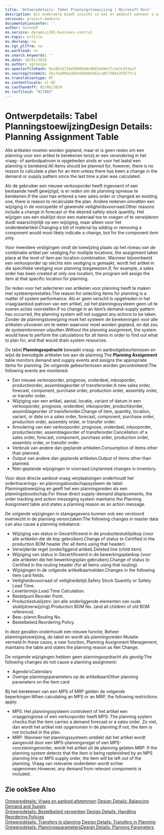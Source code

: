 ```yaml
---
title: 'Ontwerpdetails: Tabel Planningstoewijzing | Microsoft Docs'
description: Dit onderwerp biedt inzicht in wat er gebeurt wanneer u wijzigt hoe u plant voor een artikel.
services: project-madeira
documentationcenter: ''
author: SorenGP
ms.service: dynamics365-business-central
ms.topic: article
ms.devlang: na
ms.tgt_pltfrm: na
ms.workload: na
ms.search.keywords: ''
ms.date: 10/01/2018
ms.author: sgroespe
ms.openlocfilehash: 9a1661d71bd28009a0c0b83a50e27cae3c833ea7
ms.sourcegitcommit: 1bcfaa99ea302e6b84b8361ca02730b135557fc1
ms.translationtype: HT
ms.contentlocale: nl-BE
ms.lasthandoff: 03/08/2019
ms.locfileid: "817002"
---
```

# <a name="design-details-planning-assignment-table"></a><span data-ttu-id="0ad63-103">Ontwerpdetails: Tabel Planningstoewijzing</span><span class="sxs-lookup"><span data-stu-id="0ad63-103">Design Details: Planning Assignment Table</span></span>
<span data-ttu-id="0ad63-104">Alle artikelen moeten worden gepland, maar er is geen reden om een planning voor een artikel te berekenen tenzij er een verandering in het vraag- of aanbodpatroon is opgetreden sinds er voor het laatst een planning is berekend.</span><span class="sxs-lookup"><span data-stu-id="0ad63-104">All items should be planned for, however, there is no reason to calculate a plan for an item unless there has been a change in the demand or supply pattern since the last time a plan was calculated.</span></span>  

<span data-ttu-id="0ad63-105">Als de gebruiker een nieuwe verkooporder heeft ingevoerd of een bestaande heeft gewijzigd, is er reden om de planning opnieuw te berekenen.</span><span class="sxs-lookup"><span data-stu-id="0ad63-105">If the user has entered a new sales order or changed an existing one, there is reason to recalculate the plan.</span></span> <span data-ttu-id="0ad63-106">Andere redenen omvatten een wijziging in de voorspelde of gewenste veiligheidsvoorraad.</span><span class="sxs-lookup"><span data-stu-id="0ad63-106">Other reasons include a change in forecast or the desired safety stock quantity.</span></span> <span data-ttu-id="0ad63-107">Het wijzigen van een stuklijst door een materiaal toe te voegen of te verwijderen duidt waarschijnlijk op een wijziging, maar alleen voor het onderdeelartikel.</span><span class="sxs-lookup"><span data-stu-id="0ad63-107">Changing a bill of material by adding or removing a component would most likely indicate a change, but for the component item only.</span></span>  

<span data-ttu-id="0ad63-108">Voor meerdere vestigingen vindt de toewijzing plaats op het niveau van de combinatie artikel per vestiging.</span><span class="sxs-lookup"><span data-stu-id="0ad63-108">For multiple locations, the assignment takes place at the level of item per location combination.</span></span> <span data-ttu-id="0ad63-109">Wanneer bijvoorbeeld een verkooporder op slechts één vestiging is gemaakt, wordt het artikel in die specifieke vestiging voor planning toegewezen.</span><span class="sxs-lookup"><span data-stu-id="0ad63-109">If, for example, a sales order has been created at only one location, the program will assign the item at that specific location for planning.</span></span>  

<span data-ttu-id="0ad63-110">De reden voor het selecteren van artikelen voor planning heeft te maken met systeemprestaties.</span><span class="sxs-lookup"><span data-stu-id="0ad63-110">The reason for selecting items for planning is a matter of system performance.</span></span> <span data-ttu-id="0ad63-111">Als er geen verschil is opgetreden in het vraag/aanbod-patroon van een artikel, zal het planningssysteem geen uit te voeren acties voorstellen.</span><span class="sxs-lookup"><span data-stu-id="0ad63-111">If no change in an item’s demand-supply pattern has occurred, the planning system will not suggest any actions to be taken.</span></span> <span data-ttu-id="0ad63-112">Zonder de planningstoewijzing moet het systeem de berekeningen voor alle artikelen uitvoeren om te weten waarvoor moet worden gepland, en dat zou de systeembronnen uitputten.</span><span class="sxs-lookup"><span data-stu-id="0ad63-112">Without the planning assignment, the system would have to perform the calculations for all items in order to find out what to plan for, and that would drain system resources.</span></span>  

<span data-ttu-id="0ad63-113">De tabel **Planningsopdracht** bewaakt vraag- en aanbodgebeurtenissen en wijst de benodigde artikelen toe aan de planning.</span><span class="sxs-lookup"><span data-stu-id="0ad63-113">The **Planning Assignment** table monitors demand and supply events and assigns the appropriate items for planning.</span></span> <span data-ttu-id="0ad63-114">De volgende gebeurtenissen worden gecontroleerd:</span><span class="sxs-lookup"><span data-stu-id="0ad63-114">The following events are monitored:</span></span>  

* <span data-ttu-id="0ad63-115">Een nieuwe verkooporder, prognose, onderdeel, inkooporder, productieorder, assemblageorder of transferorder.</span><span class="sxs-lookup"><span data-stu-id="0ad63-115">A new sales order, forecast, component, purchase order, production order, assembly order, or transfer order.</span></span>  
* <span data-ttu-id="0ad63-116">Wijziging van een artikel, aantal, locatie, variant of datum in een verkooporder, prognose, onderdeel, inkooporder, productieorder, assemblageorder of transferorder.</span><span class="sxs-lookup"><span data-stu-id="0ad63-116">Change of item, quantity, location, variant, or date on a sales order, forecast, component, purchase order, production order, assembly order, or transfer order.</span></span>  
* <span data-ttu-id="0ad63-117">Annulering van een verkooporder, prognose, onderdeel, inkooporder, productieorder, assemblageorder of transferorder.</span><span class="sxs-lookup"><span data-stu-id="0ad63-117">Cancellation of a sales order, forecast, component, purchase order, production order, assembly order, or transfer order.</span></span>  
* <span data-ttu-id="0ad63-118">Verbruik van andere dan geplande artikelen.</span><span class="sxs-lookup"><span data-stu-id="0ad63-118">Consumption of items other than planned.</span></span>  
* <span data-ttu-id="0ad63-119">Output van andere dan geplande artikelen.</span><span class="sxs-lookup"><span data-stu-id="0ad63-119">Output of items other than planned.</span></span>  
* <span data-ttu-id="0ad63-120">Niet-geplande wijzigingen in voorraad.</span><span class="sxs-lookup"><span data-stu-id="0ad63-120">Unplanned changes in inventory.</span></span>  

<span data-ttu-id="0ad63-121">Voor deze directe aanbod-vraag verplaatsingen onderhoudt het ordertracerings- en planningsboodschapsysteem de tabel Planningstoewijzing en geeft het een planningsreden als een planningsboodschap.</span><span class="sxs-lookup"><span data-stu-id="0ad63-121">For these direct supply-demand displacements, the order tracking and action messaging system maintains the Planning Assignment table and states a planning reason as an action message.</span></span>  

<span data-ttu-id="0ad63-122">De volgende wijzigingen in stamgegevens kunnen ook een verstoord evenwicht in de planning veroorzaken:</span><span class="sxs-lookup"><span data-stu-id="0ad63-122">The following changes in master data can also cause a planning imbalance:</span></span>  

* <span data-ttu-id="0ad63-123">Wijziging van status in Gecertificeerd in de productiestuklijstkop (voor alle artikelen die de kop gebruiken).</span><span class="sxs-lookup"><span data-stu-id="0ad63-123">Change of status to Certified in the production BOM header (for all items using that header).</span></span>  
* <span data-ttu-id="0ad63-124">Verwijderde regel (onderliggend artikel).</span><span class="sxs-lookup"><span data-stu-id="0ad63-124">Deleted line (child item).</span></span>  
* <span data-ttu-id="0ad63-125">Wijziging van status in Gecertificeerd in de bewerkingsplankop (voor alle artikelen die het bewerkingsplan gebruiken).</span><span class="sxs-lookup"><span data-stu-id="0ad63-125">Change of status to Certified in the routing header (for all items using that routing).</span></span>  
* <span data-ttu-id="0ad63-126">Wijzigingen in de volgende artikelkaartvelden.</span><span class="sxs-lookup"><span data-stu-id="0ad63-126">Changes in the following item card fields.</span></span>  
* <span data-ttu-id="0ad63-127">Veiligheidsvoorraad of veiligheidstijd.</span><span class="sxs-lookup"><span data-stu-id="0ad63-127">Safety Stock Quantity or Safety Lead Time.</span></span>  
* <span data-ttu-id="0ad63-128">Levertermijn.</span><span class="sxs-lookup"><span data-stu-id="0ad63-128">Lead Time Calculation.</span></span>  
* <span data-ttu-id="0ad63-129">Bestelpunt.</span><span class="sxs-lookup"><span data-stu-id="0ad63-129">Reorder Point.</span></span>  
* <span data-ttu-id="0ad63-130">Productiestuklijstnr. (en alle onderliggende elementen van oude stuklijstverwijzing).</span><span class="sxs-lookup"><span data-stu-id="0ad63-130">Production BOM No. (and all children of old BOM reference).</span></span>  
* <span data-ttu-id="0ad63-131">Bew.-plannr.</span><span class="sxs-lookup"><span data-stu-id="0ad63-131">Routing No.</span></span>  
* <span data-ttu-id="0ad63-132">Bestelbeleid.</span><span class="sxs-lookup"><span data-stu-id="0ad63-132">Reordering Policy.</span></span>  

<span data-ttu-id="0ad63-133">In deze gevallen onderhoudt een nieuwe functie, Beheer planningstoewijzing, de tabel en wordt als planningsreden Mutatie vermeld.</span><span class="sxs-lookup"><span data-stu-id="0ad63-133">In these cases, a new function, Planning Assignment Management, maintains the table and states the planning reason as Net Change.</span></span>  

<span data-ttu-id="0ad63-134">De volgende wijzigingen hebben geen planningsopdracht als gevolg:</span><span class="sxs-lookup"><span data-stu-id="0ad63-134">The following changes do not cause a planning assignment:</span></span>  

* <span data-ttu-id="0ad63-135">Agenda's</span><span class="sxs-lookup"><span data-stu-id="0ad63-135">Calendars</span></span>  
* <span data-ttu-id="0ad63-136">Overige planningsparameters op de artikelkaart</span><span class="sxs-lookup"><span data-stu-id="0ad63-136">Other planning parameters on the item card</span></span>  

<span data-ttu-id="0ad63-137">Bij het berekenen van een MPS of MRP gelden de volgende beperkingen:</span><span class="sxs-lookup"><span data-stu-id="0ad63-137">When calculating an MPS or an MRP, the following restrictions apply:</span></span>  

* <span data-ttu-id="0ad63-138">MPS: Het planningssysteem controleert of het artikel een vraagprognose of een verkooporder heeft.</span><span class="sxs-lookup"><span data-stu-id="0ad63-138">MPS: The planning system checks that the item carries a demand forecast or a sales order.</span></span> <span data-ttu-id="0ad63-139">Zo niet, dan wordt het artikel niet opgenomen in de planning.</span><span class="sxs-lookup"><span data-stu-id="0ad63-139">If not, the item is not included in the plan.</span></span>  
* <span data-ttu-id="0ad63-140">MRP: Wanneer het planningssysteem ontdekt dat het artikel wordt aangevuld door een MPS-planningsregel of een MPS-voorzieningenorder, wordt het artikel uit de planning gelaten.</span><span class="sxs-lookup"><span data-stu-id="0ad63-140">MRP: If the planning system detects that the item is being replenished by an MPS planning line or MPS supply order, the item will be left out of the planning.</span></span> <span data-ttu-id="0ad63-141">Vraag van relevante onderdelen wordt echter opgenomen.</span><span class="sxs-lookup"><span data-stu-id="0ad63-141">However, any demand from relevant components is included.</span></span>  

## <a name="see-also"></a><span data-ttu-id="0ad63-142">Zie ook</span><span class="sxs-lookup"><span data-stu-id="0ad63-142">See Also</span></span>  
<span data-ttu-id="0ad63-143">[Ontwerpdetails: Vraag en aanbod afstemmen](design-details-balancing-demand-and-supply.md) </span><span class="sxs-lookup"><span data-stu-id="0ad63-143">[Design Details: Balancing Demand and Supply](design-details-balancing-demand-and-supply.md) </span></span>  
<span data-ttu-id="0ad63-144">[Ontwerpdetails: Bestelbeleid verwerken](design-details-handling-reordering-policies.md) </span><span class="sxs-lookup"><span data-stu-id="0ad63-144">[Design Details: Handling Reordering Policies](design-details-handling-reordering-policies.md) </span></span>  
<span data-ttu-id="0ad63-145">[Ontwerpdetails: Transfers in planning](design-details-transfers-in-planning.md) </span><span class="sxs-lookup"><span data-stu-id="0ad63-145">[Design Details: Transfers in Planning](design-details-transfers-in-planning.md) </span></span>  
[<span data-ttu-id="0ad63-146">Ontwerpdetails: Planningsparameters</span><span class="sxs-lookup"><span data-stu-id="0ad63-146">Design Details: Planning Parameters</span></span>](design-details-planning-parameters.md)  
